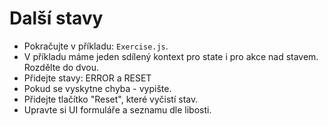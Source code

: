 # Další stavy

- Pokračujte v příkladu: `Exercise.js`.
- V příkladu máme jeden sdílený kontext pro state i pro akce nad stavem. Rozdělte do dvou.
- Přidejte stavy: ERROR a RESET
- Pokud se vyskytne chyba - vypište.
- Přidejte tlačítko "Reset", které vyčistí stav.
- Upravte si UI formuláře a seznamu dle libosti.
